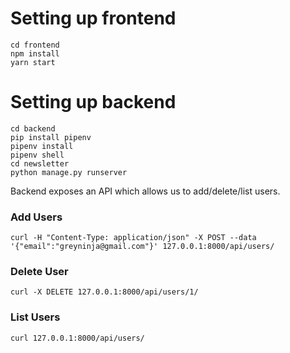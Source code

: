 # Setting up frontend

```
cd frontend
npm install
yarn start
```

# Setting up backend

```
cd backend
pip install pipenv
pipenv install
pipenv shell
cd newsletter
python manage.py runserver
```

Backend exposes an API which allows us to add/delete/list users.

### Add Users

```
curl -H "Content-Type: application/json" -X POST --data '{"email":"greyninja@gmail.com"}' 127.0.0.1:8000/api/users/
```

### Delete User

```
curl -X DELETE 127.0.0.1:8000/api/users/1/
```

### List Users

```
curl 127.0.0.1:8000/api/users/
```




